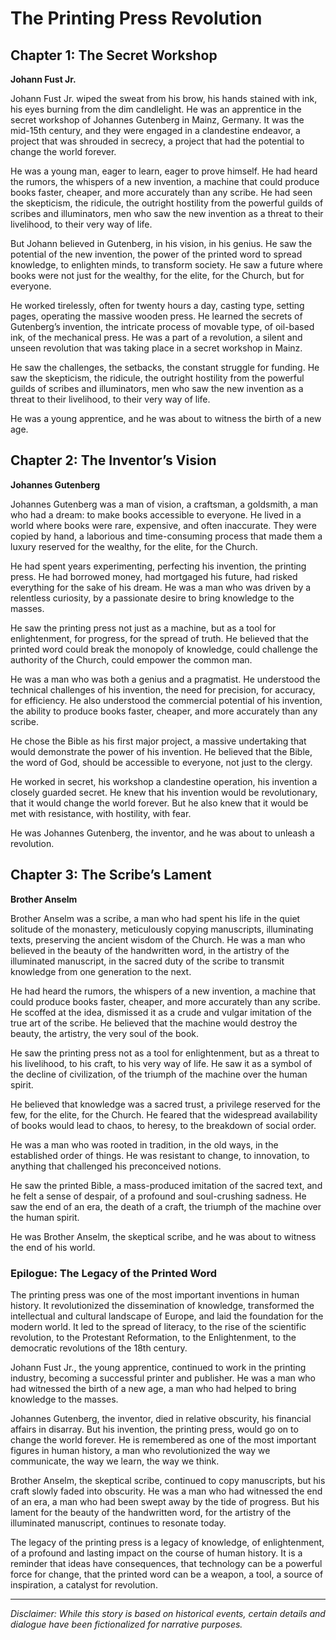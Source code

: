 
# The Printing Press Revolution

## Chapter 1: The Secret Workshop

**Johann Fust Jr.**

Johann Fust Jr. wiped the sweat from his brow, his hands stained with ink, his eyes burning from the dim candlelight. He was an apprentice in the secret workshop of Johannes Gutenberg in Mainz, Germany. It was the mid-15th century, and they were engaged in a clandestine endeavor, a project that was shrouded in secrecy, a project that had the potential to change the world forever.

He was a young man, eager to learn, eager to prove himself. He had heard the rumors, the whispers of a new invention, a machine that could produce books faster, cheaper, and more accurately than any scribe. He had seen the skepticism, the ridicule, the outright hostility from the powerful guilds of scribes and illuminators, men who saw the new invention as a threat to their livelihood, to their very way of life.

But Johann believed in Gutenberg, in his vision, in his genius. He saw the potential of the new invention, the power of the printed word to spread knowledge, to enlighten minds, to transform society. He saw a future where books were not just for the wealthy, for the elite, for the Church, but for everyone.

He worked tirelessly, often for twenty hours a day, casting type, setting pages, operating the massive wooden press. He learned the secrets of Gutenberg’s invention, the intricate process of movable type, of oil-based ink, of the mechanical press. He was a part of a revolution, a silent and unseen revolution that was taking place in a secret workshop in Mainz.

He saw the challenges, the setbacks, the constant struggle for funding. He saw the skepticism, the ridicule, the outright hostility from the powerful guilds of scribes and illuminators, men who saw the new invention as a threat to their livelihood, to their very way of life.

He was a young apprentice, and he was about to witness the birth of a new age.

## Chapter 2: The Inventor’s Vision

**Johannes Gutenberg**

Johannes Gutenberg was a man of vision, a craftsman, a goldsmith, a man who had a dream: to make books accessible to everyone. He lived in a world where books were rare, expensive, and often inaccurate. They were copied by hand, a laborious and time-consuming process that made them a luxury reserved for the wealthy, for the elite, for the Church.

He had spent years experimenting, perfecting his invention, the printing press. He had borrowed money, had mortgaged his future, had risked everything for the sake of his dream. He was a man who was driven by a relentless curiosity, by a passionate desire to bring knowledge to the masses.

He saw the printing press not just as a machine, but as a tool for enlightenment, for progress, for the spread of truth. He believed that the printed word could break the monopoly of knowledge, could challenge the authority of the Church, could empower the common man.

He was a man who was both a genius and a pragmatist. He understood the technical challenges of his invention, the need for precision, for accuracy, for efficiency. He also understood the commercial potential of his invention, the ability to produce books faster, cheaper, and more accurately than any scribe.

He chose the Bible as his first major project, a massive undertaking that would demonstrate the power of his invention. He believed that the Bible, the word of God, should be accessible to everyone, not just to the clergy.

He worked in secret, his workshop a clandestine operation, his invention a closely guarded secret. He knew that his invention would be revolutionary, that it would change the world forever. But he also knew that it would be met with resistance, with hostility, with fear.

He was Johannes Gutenberg, the inventor, and he was about to unleash a revolution.

## Chapter 3: The Scribe’s Lament

**Brother Anselm**

Brother Anselm was a scribe, a man who had spent his life in the quiet solitude of the monastery, meticulously copying manuscripts, illuminating texts, preserving the ancient wisdom of the Church. He was a man who believed in the beauty of the handwritten word, in the artistry of the illuminated manuscript, in the sacred duty of the scribe to transmit knowledge from one generation to the next.

He had heard the rumors, the whispers of a new invention, a machine that could produce books faster, cheaper, and more accurately than any scribe. He scoffed at the idea, dismissed it as a crude and vulgar imitation of the true art of the scribe. He believed that the machine would destroy the beauty, the artistry, the very soul of the book.

He saw the printing press not as a tool for enlightenment, but as a threat to his livelihood, to his craft, to his very way of life. He saw it as a symbol of the decline of civilization, of the triumph of the machine over the human spirit.

He believed that knowledge was a sacred trust, a privilege reserved for the few, for the elite, for the Church. He feared that the widespread availability of books would lead to chaos, to heresy, to the breakdown of social order.

He was a man who was rooted in tradition, in the old ways, in the established order of things. He was resistant to change, to innovation, to anything that challenged his preconceived notions.

He saw the printed Bible, a mass-produced imitation of the sacred text, and he felt a sense of despair, of a profound and soul-crushing sadness. He saw the end of an era, the death of a craft, the triumph of the machine over the human spirit.

He was Brother Anselm, the skeptical scribe, and he was about to witness the end of his world.

### Epilogue: The Legacy of the Printed Word

The printing press was one of the most important inventions in human history. It revolutionized the dissemination of knowledge, transformed the intellectual and cultural landscape of Europe, and laid the foundation for the modern world. It led to the spread of literacy, to the rise of the scientific revolution, to the Protestant Reformation, to the Enlightenment, to the democratic revolutions of the 18th century.

Johann Fust Jr., the young apprentice, continued to work in the printing industry, becoming a successful printer and publisher. He was a man who had witnessed the birth of a new age, a man who had helped to bring knowledge to the masses.

Johannes Gutenberg, the inventor, died in relative obscurity, his financial affairs in disarray. But his invention, the printing press, would go on to change the world forever. He is remembered as one of the most important figures in human history, a man who revolutionized the way we communicate, the way we learn, the way we think.

Brother Anselm, the skeptical scribe, continued to copy manuscripts, but his craft slowly faded into obscurity. He was a man who had witnessed the end of an era, a man who had been swept away by the tide of progress. But his lament for the beauty of the handwritten word, for the artistry of the illuminated manuscript, continues to resonate today.

The legacy of the printing press is a legacy of knowledge, of enlightenment, of a profound and lasting impact on the course of human history. It is a reminder that ideas have consequences, that technology can be a powerful force for change, that the printed word can be a weapon, a tool, a source of inspiration, a catalyst for revolution.

***

*Disclaimer: While this story is based on historical events, certain details and dialogue have been fictionalized for narrative purposes.*